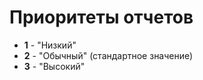 # Приоритеты отчетов

- **1** - "Низкий"
- **2** - "Обычный" (стандартное значение)
- **3** - "Высокий"